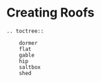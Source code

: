 # Creating Roofs

```eval_rst
.. toctree::

    dormer
    flat
    gable
    hip
    saltbox
    shed
```